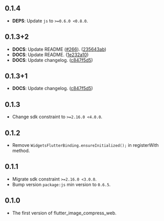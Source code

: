 ## 0.1.4

- **DEPS**: Update `js` to `>=0.6.0 <0.8.0`.

## 0.1.3+2

 - **DOCS**: Update README ([#266](https://github.com/fluttercandies/flutter_image_compress/issues/266)). ([235643ab](https://github.com/fluttercandies/flutter_image_compress/commit/235643ab0be9c9a39083031d9ab9de06a74241f3))
 - **DOCS**: Update README. ([1e232a10](https://github.com/fluttercandies/flutter_image_compress/commit/1e232a10c84743ab3c35e1bffda5730801506891))
 - **DOCS**: Update changelog. ([c847f5d5](https://github.com/fluttercandies/flutter_image_compress/commit/c847f5d5d03d4e727b1a83dd33e54d8d93787749))

## 0.1.3+1

 - **DOCS**: Update changelog. ([c847f5d5](https://github.com/fluttercandies/flutter_image_compress/commit/c847f5d5d03d4e727b1a83dd33e54d8d93787749))

## 0.1.3

- Change sdk constraint to `>=2.16.0 <4.0.0`.

## 0.1.2

- Remove `WidgetsFlutterBinding.ensureInitialized();` in registerWith method.

## 0.1.1

- Migrate sdk constraint `>=2.16.0 <3.0.0`.
- Bump version `package:js` min version to `0.6.5`.

## 0.1.0

- The first version of flutter_image_compress_web.
